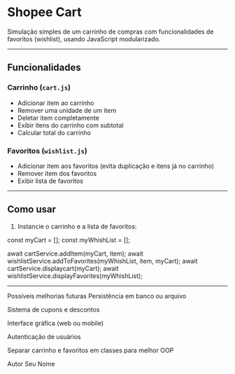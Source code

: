 # Shopee Cart

Simulação simples de um carrinho de compras com funcionalidades de favoritos (wishlist), usando JavaScript modularizado.

---

## Funcionalidades

### Carrinho (`cart.js`)
- Adicionar item ao carrinho
- Remover uma unidade de um item
- Deletar item completamente
- Exibir itens do carrinho com subtotal
- Calcular total do carrinho

### Favoritos (`wishlist.js`)
- Adicionar item aos favoritos (evita duplicação e itens já no carrinho)
- Remover item dos favoritos
- Exibir lista de favoritos

---

## Como usar

1. Instancie o carrinho e a lista de favoritos:


const myCart = [];
const myWhishList = [];

await cartService.addItem(myCart, item);
await wishlistService.addToFavorites(myWhishList, item, myCart);
await cartService.displaycart(myCart);
await wishlistService.displayFavorites(myWhishList);

---


Possíveis melhorias futuras
Persistência em banco ou arquivo

Sistema de cupons e descontos

Interface gráfica (web ou mobile)

Autenticação de usuários

Separar carrinho e favoritos em classes para melhor OOP

Autor
Seu Nome
